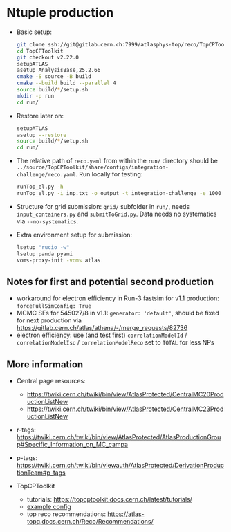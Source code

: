 # Ntuple production

- Basic setup:

    ```bash
    git clone ssh://git@gitlab.cern.ch:7999/atlasphys-top/reco/TopCPToolkit.git
    cd TopCPToolkit
    git checkout v2.22.0
    setupATLAS
    asetup AnalysisBase,25.2.66
    cmake -S source -B build
    cmake --build build --parallel 4
    source build/*/setup.sh
    mkdir -p run
    cd run/
    ```

- Restore later on:

    ```bash
    setupATLAS
    asetup --restore
    source build/*/setup.sh
    cd run/
    ```

- The relative path of `reco.yaml` from within the `run/` directory should be `../source/TopCPToolkit/share/configs/integration-challenge/reco.yaml`. Run locally for testing:

    ```bash
    runTop_el.py -h
    runTop_el.py -i inp.txt -o output -t integration-challenge -e 1000
    ```

- Structure for grid submission: `grid/` subfolder in `run/`, needs `input_containers.py` and `submitToGrid.py`. Data needs no systematics via `--no-systematics`.

- Extra environment setup for submission:

    ```bash
    lsetup "rucio -w"
    lsetup panda pyami
    voms-proxy-init -voms atlas
    ```

## Notes for first and potential second production

- workaround for electron efficiency in Run-3 fastsim for v1.1 production: `forceFullSimConfig: True`
- MCMC SFs for 545027/8 in v1.1: `generator: 'default'`, should be fixed for next production via https://gitlab.cern.ch/atlas/athena/-/merge_requests/82736
- electron efficiency: use (and test first) `correlationModelId` / `correlationModelIso` / `correlationModelReco` set to `TOTAL` for less NPs

## More information

- Central page resources:

    - https://twiki.cern.ch/twiki/bin/view/AtlasProtected/CentralMC20ProductionListNew
    - https://twiki.cern.ch/twiki/bin/view/AtlasProtected/CentralMC23ProductionListNew

- r-tags: https://twiki.cern.ch/twiki/bin/view/AtlasProtected/AtlasProductionGroup#Specific_Information_on_MC_campa
- p-tags: https://twiki.cern.ch/twiki/bin/viewauth/AtlasProtected/DerivationProductionTeam#p_tags

- TopCPToolkit

    - tutorials: https://topcptoolkit.docs.cern.ch/latest/tutorials/
    - [example config](https://gitlab.cern.ch/atlasphys-top/reco/TopCPToolkit/-/blob/main/source/TopCPToolkit/share/configs/exampleTtbarLjets/reco.yaml)
    - top reco recommendations: https://atlas-topq.docs.cern.ch/Reco/Recommendations/
